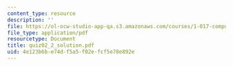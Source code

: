 ```yaml
---
content_type: resource
description: ''
file: https://ol-ocw-studio-app-qa.s3.amazonaws.com/courses/1-017-computing-and-data-analysis-for-environmental-applications-fall-2003/4e123b6be74df5a5f02efcf5e78e892e_quiz02_2_solution.pdf
file_type: application/pdf
resourcetype: Document
title: quiz02_2_solution.pdf
uid: 4e123b6b-e74d-f5a5-f02e-fcf5e78e892e
---
```

